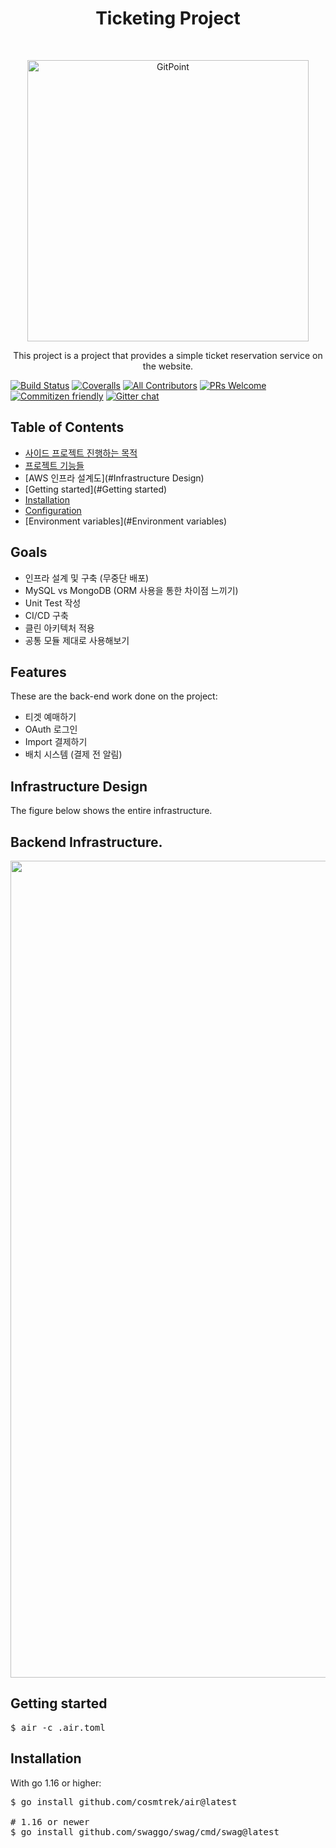 <h1 align="center"> Ticketing Project </h1> <br>
<p align="center">
  <a href="https://gitpoint.co/">
    <img alt="GitPoint" title="GitPoint" src="http://i.imgur.com/VShxJHs.png" width="450">
  </a>
</p>

<p align="center">
  This project is a project that provides a simple ticket reservation service on the website.
</p>


[![Build Status](https://img.shields.io/travis/gitpoint/git-point.svg?style=flat-square)](https://travis-ci.org/gitpoint/git-point)
[![Coveralls](https://img.shields.io/coveralls/github/gitpoint/git-point.svg?style=flat-square)](https://coveralls.io/github/gitpoint/git-point)
[![All Contributors](https://img.shields.io/badge/all_contributors-73-orange.svg?style=flat-square)](./CONTRIBUTORS.md)
[![PRs Welcome](https://img.shields.io/badge/PRs-welcome-brightgreen.svg?style=flat-square)](http://makeapullrequest.com)
[![Commitizen friendly](https://img.shields.io/badge/commitizen-friendly-brightgreen.svg?style=flat-square)](http://commitizen.github.io/cz-cli/)
[![Gitter chat](https://img.shields.io/badge/chat-on_gitter-008080.svg?style=flat-square)](https://gitter.im/git-point)


<!-- START doctoc generated TOC please keep comment here to allow auto update -->
<!-- DON'T EDIT THIS SECTION, INSTEAD RE-RUN doctoc TO UPDATE -->
## Table of Contents

- [사이드 프로젝트 진행하는 목적](#Goals)
- [프로젝트 기능들](#Features)
- [AWS 인프라 설계도](#Infrastructure Design)
- [Getting started](#Getting started)
- [Installation](#Installation)
- [Configuration](#Configuration)
- [Environment variables](#Environment variables)


<!-- END doctoc generated TOC please keep comment here to allow auto update -->


## Goals
* 인프라 설계 및 구축 (무중단 배포)
* MySQL vs MongoDB (ORM 사용을 통한 차이점 느끼기)
* Unit Test 작성
* CI/CD 구축
* 클린 아키텍처 적용
* 공통 모듈 제대로 사용해보기

## Features

These are the back-end work done on the project:

* 티겟 예매하기
* OAuth 로그인
* Import 결제하기
* 배치 시스템 (결제 전 알림)


## Infrastructure Design

The figure below shows the entire infrastructure.
## Backend Infrastructure.

<p align="center">
    <img width="1307" alt="스크린샷 2022-11-12 오전 3 41 26" src="https://user-images.githubusercontent.com/85932211/201409200-a7a69173-e255-4150-a148-9ee41ec6890c.png">
</p>

## Getting started

<pre>
$ air -c .air.toml
</pre>


## Installation

With go 1.16 or higher:
<pre>
$ go install github.com/cosmtrek/air@latest

# 1.16 or newer
$ go install github.com/swaggo/swag/cmd/swag@latest
</pre>
